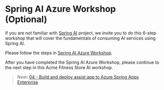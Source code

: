 # Spring AI Azure Workshop (Optional)

If you are not familiar with [Spring AI](https://docs.spring.io/spring-ai/reference/) project, we invite you to do this 6-step workshop that will cover the fundamentals of consuming AI services using Spring AI.

Please follow the steps in [Spring AI Azure Workshop](https://github.com/Azure-Samples/spring-ai-azure-workshop).

After you have completed the Spring AI Azure Workshop, please continue to the next step in this Acme Fitness Store AI workshop.

> Next: [04 - Build and deploy assist app to Azure Spring Apps Enterprise](../04-build-and-deploy-assist-app-to-azure-spring-apps-enterprise/README.md)

